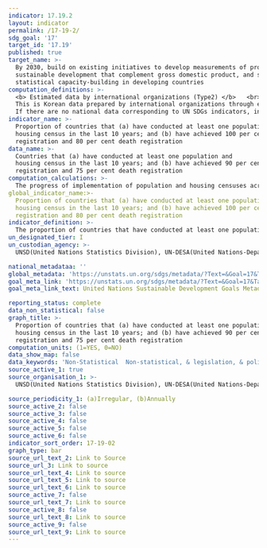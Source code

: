 ```yaml
---
indicator: 17.19.2
layout: indicator
permalink: /17-19-2/
sdg_goal: '17'
target_id: '17.19'
published: true
target_name: >-
  By 2030, build on existing initiatives to develop measurements of progress on
  sustainable development that complement gross domestic product, and support
  statistical capacity-building in developing countries
computation_definitions: >-
  <b> Estimated data by international organizations (Type2) </b>   <br>
  This is Korean data prepared by international organizations through estimation and modeling. <br>
  If there are no national data corresponding to UN SDGs indicators, international data are available for monitoring.
indicator_name: >-
  Proportion of countries that (a) have conducted at least one population and
  housing census in the last 10 years; and (b) have achieved 100 per cent birth
  registration and 80 per cent death registration
data_name: >-
  Countries that (a) have conducted at least one population and
  housing census in the last 10 years; and (b) have achieved 90 per cent birth
  registration and 75 per cent death registration
computation_calculations: >-
  The progress of implementation of population and housing censuses across Member States is regularly monitored. A survey is sent to all countries soliciting detailed metadata on census methods. Information is also collected through the annual questionnaires sent to countries as part of the UN Demographic Yearbook collection
global_indicator_name:>-
  Proportion of countries that (a) have conducted at least one population and
  housing census in the last 10 years; and (b) have achieved 100 per cent birth
  registration and 80 per cent death registration
indicator_definition: >-
  The proportion of countries that have conducted at least one population and housing census and have achieved 90 percent birth registration and 75 percent death registration in the last 10 years.
un_designated_tier: I
un_custodian_agency: >-
  UNSD(United Nations Statistics Division), UN-DESA(United Nations-Department of Economic and Social Affairs)

national_metadataa: ''
global_metadata: 'https://unstats.un.org/sdgs/metadata/?Text=&Goal=17&Target=17.19' 
goal_meta_link: 'https://unstats.un.org/sdgs/metadata/?Text=&Goal=17&Target=17.19'
goal_meta_link_text: United Nations Sustainable Development Goals Metadata (PDF 469 KB)

reporting_status: complete
data_non_statistical: false
graph_title: >-
  Proportion of countries that (a) have conducted at least one population and
  housing census in the last 10 years; and (b) have achieved 90 per cent birth
  registration and 75 per cent death registration
computation_units: (1=YES, 0=NO)
data_show_map: false
data_keywords: 'Non-Statistical  Non-statistical, & legislation, & policy'
source_active_1: true
source_organisation_1: >- 
  UNSD(United Nations Statistics Division), UN-DESA(United Nations-Department of Economic and Social Affairs)

source_periodicity_1: (a)Irregular, (b)Annually 
source_active_2: false
source_active_3: false
source_active_4: false
source_active_5: false
source_active_6: false
indicator_sort_order: 17-19-02
graph_type: bar
source_url_text_2: Link to Source
source_url_3: Link to source
source_url_text_4: Link to source
source_url_text_5: Link to source
source_url_text_6: Link to source
source_active_7: false
source_url_text_7: Link to source
source_active_8: false
source_url_text_8: Link to source
source_active_9: false
source_url_text_9: Link to source
---
```

